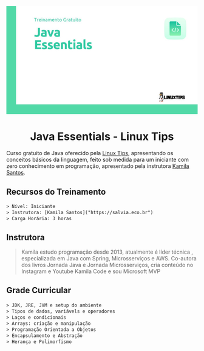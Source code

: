 <div style="text-align:center">

[![img](/assets/header.jpeg)](https://www.linuxtips.io/course/java-essentials)

# Java Essentials - Linux Tips</div>

Curso gratuito de Java oferecido pela [Linux Tips](https://www.linuxtips.io/course/java-essentials), apresentando os conceitos básicos da linguagem, feito sob medida para um iniciante com zero conhecimento em programação, apresentado pela instrutora [Kamila Santos](https://www.linuxtips.io/course/java-essentials).


## Recursos do Treinamento
```
> Nível: Iniciante
> Instrutora: [Kamila Santos]("https://salvia.eco.br") 
> Carga Horária: 3 horas
```

## Instrutora

> Kamila estudo programação desde 2013, atualmente é líder técnica , especializada em Java com Spring, Microsserviços e AWS. Co-autora dos livros Jornada Java e Jornada Microsserviços, cria conteúdo no Instagram e Youtube Kamila Code e sou Microsoft MVP



## Grade Curricular

```
> JDK, JRE, JVM e setup do ambiente
> Tipos de dados, variávels e operadores
> Laços e condicionais
> Arrays: criação e manipulação
> Programação Orientada a Objetos
> Encapsulamento e Abstração
> Herança e Polimorfismo
```
